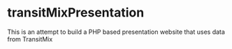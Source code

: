 transitMixPresentation
======================

This is an attempt to build a PHP based presentation website that uses data from TransitMix
